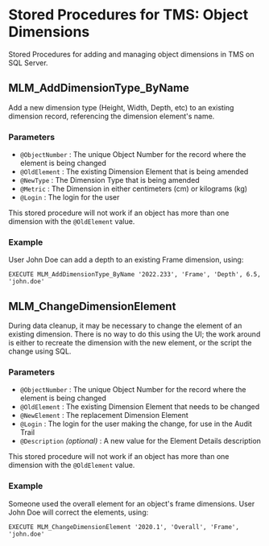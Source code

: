 # Stored Procedures for TMS: Object Dimensions

Stored Procedures for adding and managing object dimensions in TMS on SQL Server.

## MLM_AddDimensionType_ByName
Add a new dimension type (Height, Width, Depth, etc) to an existing dimension record, referencing the dimension element's name.

### Parameters

- `@ObjectNumber` : The unique Object Number for the record where the element is being changed
- `@OldElement` : The existing Dimension Element that is being amended
- `@NewType` : The Dimension Type that is being amended
- `@Metric` : The Dimension in either centimeters (cm) or kilograms (kg)
- `@Login` : The login for the user

This stored procedure will not work if an object has more than one dimension with the `@OldElement` value.

### Example

User John Doe can add a depth to an existing Frame dimension, using:

```EXECUTE MLM_AddDimensionType_ByName '2022.233', 'Frame', 'Depth', 6.5, 'john.doe'```

## MLM_ChangeDimensionElement
During data cleanup, it may be necessary to change the element of an existing dimension. There is no way to do this using the UI; the work around is either to recreate the dimension with the new element, or the script the change using SQL.

### Parameters

- `@ObjectNumber` : The unique Object Number for the record where the element is being changed
- `@OldElement` : The existing Dimension Element that needs to be changed
- `@NewElement` : The replacement Dimension Element
- `@Login` : The login for the user making the change, for use in the Audit Trail
- `@Description` *(optional)* : A new value for the Element Details description

This stored procedure will not work if an object has more than one dimension with the `@OldElement` value.

### Example

Someone used the overall element for an object's frame dimensions. User John Doe will correct the elements, using:

```EXECUTE MLM_ChangeDimensionElement '2020.1', 'Overall', 'Frame', 'john.doe'```
